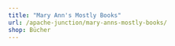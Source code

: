```yaml
---
title: "Mary Ann's Mostly Books"
url: /apache-junction/mary-anns-mostly-books/
shop: Bücher
---
```

